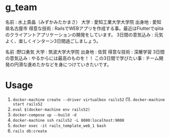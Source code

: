 
# g_team
名前 : 水上貴晶（みずかみたかまさ）
大学 : 愛知工業大学大学院
出身地 : 愛知県名古屋市
得意な技術 : RailsでWEBアプリを作成する事。最近はFlutterでqiitaのクライアントアプリケーションの開発をしています。
3日間の意気込み : 元気よく、楽しくインターン3日間過ごしましょう。

名前 :野口勇気
大学 : 筑波大学大学院
出身地 : 佐賀
得意な技術 : 深層学習
3日間の意気込み : やるからには最高のものを！！
この3日間で学びたい事 : チーム開発の円滑な進めたかなどを身につけていきたいです。

# Usage
1.  `docker-machine create --driver virtualbox rails52`
    (1). `docker-machine start rails52`
2.  `eval $(docker-machine env rails52)`
3.  `docker-compose up --build -d`
4.  `docker-machine ssh rails52 -L 8080:localhost:9000`
5.  `docker exec -it rails_template_web_1 bash`
6.  `rails db:create`